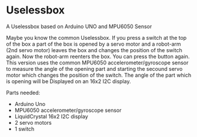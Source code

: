 # Uselessbox
A Uselessbox based on Arduino UNO and MPU6050 Sensor

Maybe you know the common Uselessbox. If you press a switch at the top of the box a
part of the box is opened by a servo motor and a robot-arm (2nd servo motor) leaves the box and changes the position 
of the switch again.
Now the robot-arm reenters the box. You can press the button again.
This version uses the common MPU6050 accelerometer/gyroscope sensor to measure the angle 
of the opening part and starting the secound servo motor which changes the position of the switch.
The angle of the part which is opening will be Displayed on an 16x2 I2C display.


Parts needed:
- Arduino Uno
- MPU6050 accelerometer/gyroscope sensor
- LiquidCrystal 16x2 I2C display
- 2 servo motors
- 1 switch
